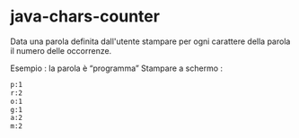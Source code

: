 # java-chars-counter

Data una parola definita dall'utente stampare per ogni carattere della parola il numero delle occorrenze.

Esempio : la parola è “programma”
Stampare a schermo :

```sh
p:1
r:2
o:1
g:1
a:2
m:2
```
